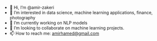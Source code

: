 - 👋 Hi, I’m @amir-zakeri
- 👀 I’m interested in data science, machine learning applications, finance, photography
- 🌱 I’m currently working on NLP models
- 💞️ I’m looking to collaborate on machine learning projects.
- 📫 How to reach me: amirhamed@gmail.com

<!---
amir-zakeri/amir-zakeri is a ✨ special ✨ repository because its `README.md` (this file) appears on your GitHub profile.
You can click the Preview link to take a look at your changes.
--->
